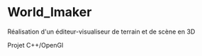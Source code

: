 # World_Imaker
Réalisation d'un éditeur-visualiseur de terrain et de scène en 3D

Projet C++/OpenGl
